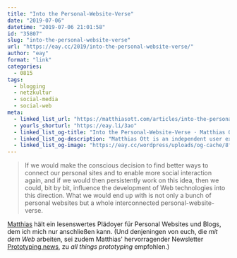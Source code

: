 ```yaml
---
title: "Into the Personal-Website-Verse"
date: "2019-07-06"
datetime: "2019-07-06 21:01:58"
id: "35807"
slug: "into-the-personal-website-verse"
url: "https://eay.cc/2019/into-the-personal-website-verse/"
author: "eay"
format: "link"
categories:
  - 0815
tags:
  - blogging
  - netzkultur
  - social-media
  - social-web
meta:
  - linked_list_url: "https://matthiasott.com/articles/into-the-personal-website-verse"
  - yourls_shorturl: "https://eay.li/3ao"
  - linked_list_og-title: "Into the Personal-Website-Verse · Matthias Ott"
  - linked_list_og-description: "Matthias Ott is an independent user experience designer and developer from Stuttgart, Germany. Besides design practice he teaches Interface Prototyping at the Muthesius Academy of Fine Arts and Design, Kiel."
  - linked_list_og-image: "https://eay.cc/wordpress/uploads/og-cache/8fa995c673c84f681ca325c274afe770.webp"
---
```


> If we would make the conscious decision to find better ways to connect our personal sites and to enable more social interaction again, and if we would then persistently work on this idea, then we could, bit by bit, influence the development of Web technologies into this direction. What we would end up with is not only a bunch of personal websites but a whole interconnected personal-website-verse.

[Matthias](https://matthiasott.com/) hält ein lesenswertes Plädoyer für Personal Websites und Blogs, dem ich mich nur anschließen kann. (Und denjeningen von euch, die _mit dem Web_ arbeiten, sei zudem Matthias' hervorragender Newsletter [Prototyping.news](https://prototyping.news/), zu _all things prototyping_ empfohlen.)
